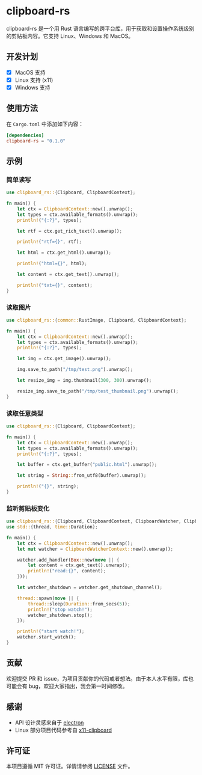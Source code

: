 # clipboard-rs

clipboard-rs 是一个用 Rust 语言编写的跨平台库，用于获取和设置操作系统级别的剪贴板内容。它支持 Linux、Windows 和 MacOS。

## 开发计划

- [x] MacOS 支持
- [x] Linux 支持 (x11)
- [x] Windows 支持

## 使用方法

在 `Cargo.toml` 中添加如下内容：

```toml
[dependencies]
clipboard-rs = "0.1.0"
```

## 示例

### 简单读写

```rust
use clipboard_rs::{Clipboard, ClipboardContext};

fn main() {
    let ctx = ClipboardContext::new().unwrap();
    let types = ctx.available_formats().unwrap();
    println!("{:?}", types);

    let rtf = ctx.get_rich_text().unwrap();

    println!("rtf={}", rtf);

    let html = ctx.get_html().unwrap();

    println!("html={}", html);

    let content = ctx.get_text().unwrap();

    println!("txt={}", content);
}

```

### 读取图片

```rust
use clipboard_rs::{common::RustImage, Clipboard, ClipboardContext};

fn main() {
    let ctx = ClipboardContext::new().unwrap();
    let types = ctx.available_formats().unwrap();
    println!("{:?}", types);

    let img = ctx.get_image().unwrap();

    img.save_to_path("/tmp/test.png").unwrap();

    let resize_img = img.thumbnail(300, 300).unwrap();

    resize_img.save_to_path("/tmp/test_thumbnail.png").unwrap();
}


```

### 读取任意类型

```rust
use clipboard_rs::{Clipboard, ClipboardContext};

fn main() {
    let ctx = ClipboardContext::new().unwrap();
    let types = ctx.available_formats().unwrap();
    println!("{:?}", types);

    let buffer = ctx.get_buffer("public.html").unwrap();

    let string = String::from_utf8(buffer).unwrap();

    println!("{}", string);
}

```

### 监听剪贴板变化

```rust
use clipboard_rs::{Clipboard, ClipboardContext, ClipboardWatcher, ClipboardWatcherContext};
use std::{thread, time::Duration};

fn main() {
    let ctx = ClipboardContext::new().unwrap();
    let mut watcher = ClipboardWatcherContext::new().unwrap();

    watcher.add_handler(Box::new(move || {
        let content = ctx.get_text().unwrap();
        println!("read:{}", content);
    }));

    let watcher_shutdown = watcher.get_shutdown_channel();

    thread::spawn(move || {
        thread::sleep(Duration::from_secs(5));
        println!("stop watch!");
        watcher_shutdown.stop();
    });

    println!("start watch!");
    watcher.start_watch();
}

```

## 贡献

欢迎提交 PR 和 issue，为项目贡献你的代码或者想法。由于本人水平有限，库也可能会有 bug，欢迎大家指出，我会第一时间修改。

## 感谢

- API 设计灵感来自于 [electron](https://www.electronjs.org/zh/docs/latest/api/clipboard)
- Linux 部分项目代码参考自 [x11-clipboard](https://github.com/quininer/x11-clipboard/tree/master)

## 许可证

本项目遵循 MIT 许可证。详情请参阅 [LICENSE](LICENSE) 文件。
